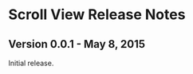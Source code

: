 Scroll View Release Notes
==========================

Version 0.0.1 - May 8, 2015
---------------------

Initial release.
